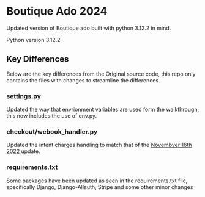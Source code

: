 # Boutique Ado 2024

Updated version of Boutique ado built with python 3.12.2 in mind. 

Python version 3.12.2

## Key Differences

Below are the key differences from the Original source code, this repo only contains the files with changes to streamline the differences. 

### [settings.py](https://github.com/roomacarthur/ba2024/blob/main/boutique_ado/settings.py)

Updated the way that envrionment variables are used form the walkthrough, this now includes the use of env.py.

### checkout/webook_handler.py

Updated the intent charges handling to match that of the [Novembver 16th 2022 ](https://stripe.com/docs/changelog#november-16,-2022) update.

### requirements.txt

Some packages have been updated as seen in the requirements.txt file, specifically Django, Django-Allauth, Stripe and some other minor changes
